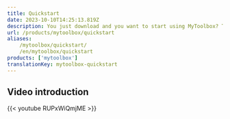 ```yaml
---
title: Quickstart
date: 2023-10-10T14:25:13.819Z
description: You just download and you want to start using MyToolbox? This tutorial will help you to get started.
url: /products/mytoolbox/quickstart
aliases:
    /mytoolbox/quickstart/
    /en/mytoolbox/quickstart
products: ['mytoolbox']
translationKey: mytoolbox-quickstart
---
```


## Video introduction

{{< youtube RUPxWiQmjME >}}
